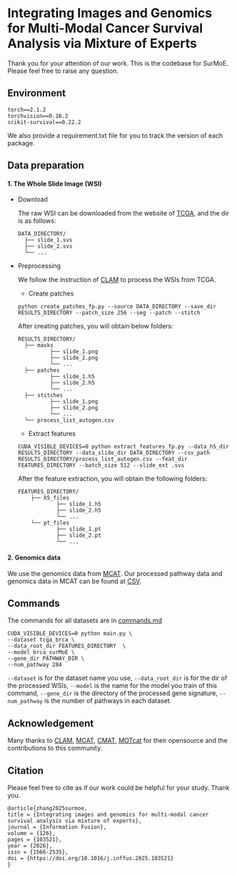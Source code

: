 # Integrating Images and Genomics for Multi-Modal Cancer Survival Analysis via Mixture of Experts

Thank you for your attention of our work. This is the codebase for SurMoE. Please feel free to raise any question.

## Environment

``````
torch==2.1.2
torchvision==0.16.2
scikit-survival==0.22.2
``````

We also provide a requirement.txt file for you to track the version of each package. 

## Data preparation

#### 1. The Whole Slide Image (WSI)

- Download

  The raw WSI can be downloaded from the website of [TCGA](https://portal.gdc.cancer.gov/), and the dir is as follows:

  ```
  DATA_DIRECTORY/
  	├── slide_1.svs
  	├── slide_2.svs
  	└── ...
  ```

- Preprocessing

  We follow the instruction of [CLAM](https://github.com/mahmoodlab/CLAM) to process the WSIs from TCGA.

  - Create patches

  ```
  python create_patches_fp.py --source DATA_DIRECTORY --save_dir RESULTS_DIRECTORY --patch_size 256 --seg --patch --stitch 
  ```

  After creating patches, you will obtain below folders:

  ```
  RESULTS_DIRECTORY/
  	├── masks
      		├── slide_1.png
      		├── slide_2.png
      		└── ...
  	├── patches
      		├── slide_1.h5
      		├── slide_2.h5
      		└── ...
  	├── stitches
      		├── slide_1.png
      		├── slide_2.png
      		└── ...
  	└── process_list_autogen.csv
  ```

  - Extract features

  ```
  CUDA_VISIBLE_DEVICES=0 python extract_features_fp.py --data_h5_dir RESULTS_DIRECTORY --data_slide_dir DATA_DIRECTORY --csv_path RESULTS_DIRECTORY/process_list_autogen.csv --feat_dir FEATURES_DIRECTORY --batch_size 512 --slide_ext .svs
  ```

  After the feature extraction, you will obtain the following folders:

  ```
  FEATURES_DIRECTORY/
      ├── h5_files
              ├── slide_1.h5
              ├── slide_2.h5
              └── ...
      └── pt_files
              ├── slide_1.pt
              ├── slide_2.pt
              └── ...
  ```

#### 2. Genomics data

We use the genomics data from [MCAT](https://github.com/mahmoodlab/MCAT). Our processed pathway data and genomics data in MCAT can be found at [CSV](./csv).

## Commands

The commands for all datasets are in [commands.md](./script/commands.md)

```
CUDA_VISIBLE_DEVICES=0 python main.py \
--dataset tcga_brca \ 
--data_root_dir FEATURES_DIRECTORY  \
--model brca_surMoE \ 
--gene_dir PATHWAY_DIR \
--num_pathway 284 
```

`--dataset` is for the dataset name you use, `--data_root_dir` is for the dir of the processed  WSIs, `--model` is the name for the model you train of this command, `--gene_dir` is the directory of the processed gene signature, `--num_pathway` is the number of pathways in each dataset.



## Acknowledgement

Many thanks to [CLAM](https://github.com/mahmoodlab/CLAM), [MCAT](https://github.com/mahmoodlab/MCAT), [CMAT](https://github.com/FT-ZHOU-ZZZ/CMTA/tree/main), [MOTcat](https://github.com/Innse/MOTCat/tree/main) for their opensource and the contributions to this community.



## Citation 

Please feel free to cite as if our work could be helpful for your study. Thank you.

```
@article{zhang2025surmoe,
title = {Integrating images and genomics for multi-modal cancer survival analysis via mixture of experts},
journal = {Information Fusion},
volume = {126},
pages = {103521},
year = {2026},
issn = {1566-2535},
doi = {https://doi.org/10.1016/j.inffus.2025.103521}
}
```